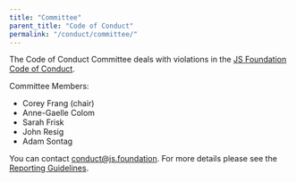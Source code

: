 ```yaml
---
title: "Committee"
parent_title: "Code of Conduct"
permalink: "/conduct/committee/"
---
```


The Code of Conduct Committee deals with violations in the [JS Foundation Code of Conduct][].

Committee Members:

* Corey Frang (chair)
* Anne-Gaelle Colom
* Sarah Frisk
* John Resig
* Adam Sontag

You can contact [conduct@js.foundation][]. For more details please see the [Reporting Guidelines][].

[JS Foundation Code of Conduct]: {{site.url}}/conduct/
[conduct@js.foundation]: mailto:conduct@js.foundation
[Reporting Guidelines]: {{site.url}}/conduct/reporting/
